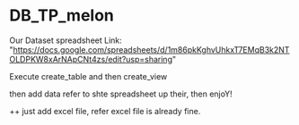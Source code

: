# DB_TP_melon

Our Dataset spreadsheet Link:
"https://docs.google.com/spreadsheets/d/1m86pkKghvUhkxT7EMqB3k2NTOLDPKW8xArNApCNt4zs/edit?usp=sharing"

Execute create_table and then create_view

then add data refer to shte spreadsheet up their, then enjoY!


++ just add excel file, refer excel file is already fine.

